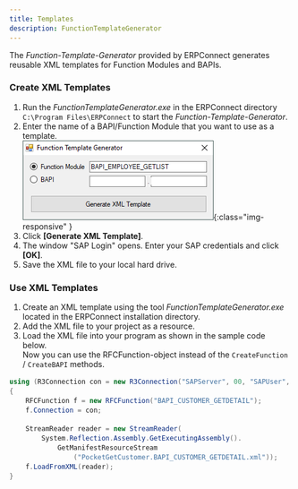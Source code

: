 ```yaml
---
title: Templates
description: FunctionTemplateGenerator
---
```


The *Function-Template-Generator* provided by ERPConnect generates reusable XML templates for Function Modules and BAPIs.

### Create XML Templates

1. Run the *FunctionTemplateGenerator.exe* in the ERPConnect directory `C:\Program Files\ERPConnect` to start the *Function-Template-Generator*.
2. Enter the name of a  BAPI/Function Module that you want to use as a template.<br>
![Tools-003]( ../../assets/images/Tools-003.png){:class="img-responsive" }
3. Click **[Generate XML Template]**. 
4. The window "SAP Login" opens. Enter your SAP credentials and click **[OK]**.
5. Save the XML file to your local hard drive. 

### Use XML Templates

1. Create an XML template using the tool *FunctionTemplateGenerator.exe* located in the ERPConnect installation directory.
2. Add the XML file to your project as a resource.
3. Load the XML file into your program as shown in the sample code below.<br>
Now you can use the RFCFunction-object instead of the `CreateFunction` / `CreateBAPI` methods.

```csharp linenums="1" title="How to use XML Templates"
using (R3Connection con = new R3Connection("SAPServer", 00, "SAPUser", "Password", "EN", "800"))
{
    RFCFunction f = new RFCFunction("BAPI_CUSTOMER_GETDETAIL");
    f.Connection = con;

    StreamReader reader = new StreamReader(
        System.Reflection.Assembly.GetExecutingAssembly().
            GetManifestResourceStream
                ("PocketGetCustomer.BAPI_CUSTOMER_GETDETAIL.xml"));
    f.LoadFromXML(reader);
}
```